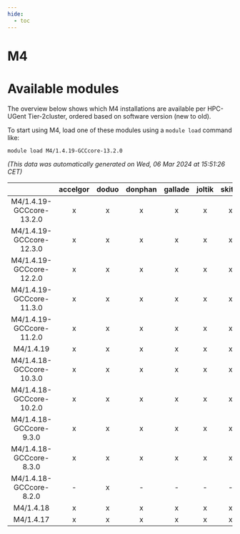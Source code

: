 ```yaml
---
hide:
  - toc
---
```


M4
==

# Available modules


The overview below shows which M4 installations are available per HPC-UGent Tier-2cluster, ordered based on software version (new to old).

To start using M4, load one of these modules using a `module load` command like:

```shell
module load M4/1.4.19-GCCcore-13.2.0
```

*(This data was automatically generated on Wed, 06 Mar 2024 at 15:51:26 CET)*  

| |accelgor|doduo|donphan|gallade|joltik|skitty|
| :---: | :---: | :---: | :---: | :---: | :---: | :---: |
|M4/1.4.19-GCCcore-13.2.0|x|x|x|x|x|x|
|M4/1.4.19-GCCcore-12.3.0|x|x|x|x|x|x|
|M4/1.4.19-GCCcore-12.2.0|x|x|x|x|x|x|
|M4/1.4.19-GCCcore-11.3.0|x|x|x|x|x|x|
|M4/1.4.19-GCCcore-11.2.0|x|x|x|x|x|x|
|M4/1.4.19|x|x|x|x|x|x|
|M4/1.4.18-GCCcore-10.3.0|x|x|x|x|x|x|
|M4/1.4.18-GCCcore-10.2.0|x|x|x|x|x|x|
|M4/1.4.18-GCCcore-9.3.0|x|x|x|x|x|x|
|M4/1.4.18-GCCcore-8.3.0|x|x|x|x|x|x|
|M4/1.4.18-GCCcore-8.2.0|-|x|-|-|-|-|
|M4/1.4.18|x|x|x|x|x|x|
|M4/1.4.17|x|x|x|x|x|x|
